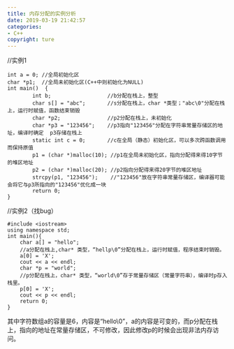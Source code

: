 ```yaml
---
title: 内存分配的实例分析
date: 2019-03-19 21:42:57
categories: 
- C++
copyright: ture
---
```


<!--more-->
//实例1

    int a = 0; //全局初始化区  
    char *p1;  //全局未初始化区(C++中则初始化为NULL)
    int main()  {  
    	    int b;                  //b分配在栈上，整型  
    	    char s[] = "abc";       //s分配在栈上，char *类型；"abc\0"分配在栈上，运行时赋值，函数结束销毁
    	    char *p2;               //p2分配在栈上，未初始化  
    	    char *p3 = "123456";    //p3指向"123456"分配在字符串常量存储区的地址，编译时确定  p3存储在栈上
    	    static int c = 0;       //c在全局（静态）初始化区，可以多次跨函数调用而保持原值  
    	    p1 = (char *)malloc(10); //p1在全局未初始化区，指向分配得来得10字节的堆区地址  
    	    p2 = (char *)malloc(20); //p2指向分配得来得20字节的堆区地址 
    	    strcpy(p1, "123456");    //"123456"放在字符串常量存储区，编译器可能会将它与p3所指向的"123456"优化成一块
    	    return 0;
    }  

//实例2（找bug）

    #include <iostream>
    using namespace std;
    int main(){
        char a[] = "hello";
        //a分配在栈上,char* 类型，“hellp\0”分配在栈上，运行时赋值，程序结束时销毁。
        a[0] = 'X';
        cout << a << endl;
        char *p = "world";
        //p分配在栈上，char* 类型，“world\0”存于常量存储区（常量字符串），编译时p存入栈里。
        p[0] = 'X';
        cout << p << endl; 
        return 0;
    }
其中字符数组a的容量是6，内容是“hello\0”，a的内容是可变的，而p分配在栈上，指向的地址在常量存储区，不可修改，因此修改p的时候会出现非法内存访问。